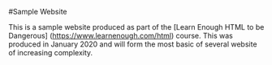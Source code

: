 #Sample Website

This is a sample website produced as part of the [Learn Enough HTML to be Dangerous] (https://www.learnenough.com/html) course. This was produced in January 2020 and will form the most basic of several website of increasing complexity.